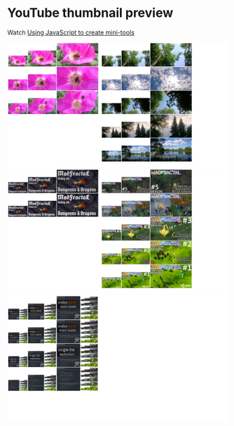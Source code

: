 # YouTube thumbnail preview

Watch [Using JavaScript to create mini-tools](https://www.youtube.com/watch?v=D4VrNfxTNmQ)

![](./preview-1.png)
![](./preview-2.png)
![](./preview-3.png)